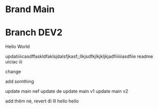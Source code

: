 # Brand Main
# Branch DEV2

Hello World

updatiiiicasdffaskldfaklsjdalsfjkasf;;llkjsdfkjlkjkljkjadfiiiiiiasdfiie readme
uiciac
iii

change

add somthing

update main nef
update de
update main v1
update main v2

add thêm nè, revert đi lll
hello
hello
